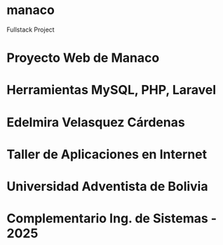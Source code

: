 # manaco
Fullstack Project
# Proyecto Web de Manaco 
# Herramientas MySQL, PHP, Laravel
# Edelmira Velasquez Cárdenas
# Taller de Aplicaciones en Internet
# Universidad Adventista de Bolivia
# Complementario Ing. de Sistemas - 2025
